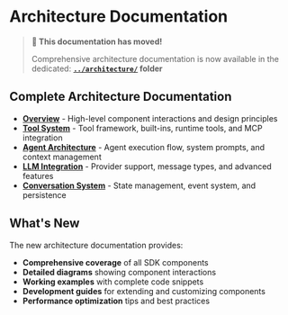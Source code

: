 # Architecture Documentation

> **📍 This documentation has moved!**
>
> Comprehensive architecture documentation is now available in the dedicated:
> **[`../architecture/`](../architecture/) folder**

## Complete Architecture Documentation

- **[Overview](../architecture/overview.md)** - High-level component interactions and design principles
- **[Tool System](../architecture/tool.md)** - Tool framework, built-ins, runtime tools, and MCP integration
- **[Agent Architecture](../architecture/agent.md)** - Agent execution flow, system prompts, and context management
- **[LLM Integration](../architecture/llm.md)** - Provider support, message types, and advanced features
- **[Conversation System](../architecture/conversation.md)** - State management, event system, and persistence

## What's New

The new architecture documentation provides:
- **Comprehensive coverage** of all SDK components
- **Detailed diagrams** showing component interactions
- **Working examples** with complete code snippets
- **Development guides** for extending and customizing components
- **Performance optimization** tips and best practices
